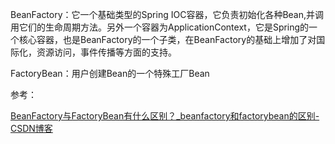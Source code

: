 BeanFactory：它一个基础类型的Spring IOC容器，它负责初始化各种Bean,并调用它们的生命周期方法。另外一个容器为ApplicationContext，它是Spring的一个核心容器，也是BeanFactory的一个子类，在BeanFactory的基础上增加了对国际化，资源访问，事件传播等方面的支持。

FactoryBean：用户创建Bean的一个特殊工厂Bean



参考：

[BeanFactory与FactoryBean有什么区别？_beanfactory和factorybean的区别-CSDN博客](https://blog.csdn.net/yangyin1998/article/details/131026301)